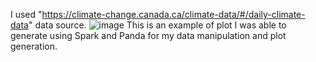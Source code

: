 I used "https://climate-change.canada.ca/climate-data/#/daily-climate-data" data source.
![image](https://github.com/user-attachments/assets/f074c865-8955-4d70-b4bc-783a7350cf7c)
This is an example of plot I was able to generate using Spark and Panda for my data manipulation and plot generation.
